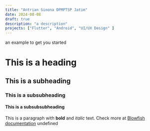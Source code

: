 ```yaml
---
title: "Antrian Sinona DPMPTSP Jatim"
date: 2024-08-08
draft: true
description: "a description"
projects: ["Flutter", "Android", "UI/UX Design" ]
---
```

 an example to get you started
# This is a heading
## This is a subheading
### This is a subsubheading
#### This is a subsubsubheading
This is a paragraph with **bold** and *italic* text.
Check more at [Blowfish documentation](https://blowfish.page/)
undefined